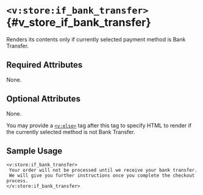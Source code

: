 # `<v:store:if_bank_transfer>`{#v_store_if_bank_transfer}

Renders its contents only if currently selected payment method is Bank
Transfer.

## Required Attributes

None.

## Optional Attributes

None.

You may provide a [`<v:else>`](#v_else) tag after this tag to specify
HTML to render if the currently selected method is not Bank Transfer.

## Sample Usage

    <v:store:if_bank_transfer>
     Your order will not be processed until we receive your bank transfer.  
     We will give you further instructions once you complete the checkout process.
    </v:store:if_bank_transfer>
